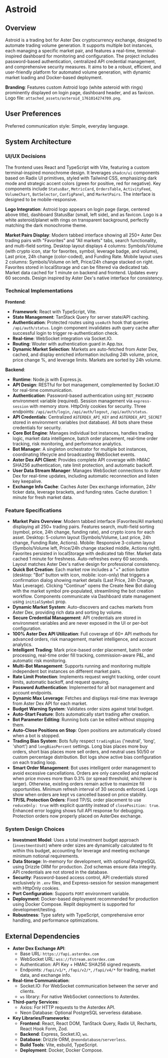 # Astroid

## Overview
Astroid is a trading bot for Aster Dex cryptocurrency exchange, designed to automate trading volume generation. It supports multiple bot instances, each managing a specific market pair, and features a real-time, terminal-inspired dashboard for monitoring and configuration. The project includes password-based authentication, centralized API credential management, and comprehensive security measures. It aims to be a robust, efficient, and user-friendly platform for automated volume generation, with dynamic market loading and Docker-based deployment.

**Branding**: Features custom Astroid logo (white asteroid with rings) prominently displayed on login page, dashboard header, and as favicon. Logo file: `attached_assets/asteroid_1761014274709.png`.

## User Preferences
Preferred communication style: Simple, everyday language.

## System Architecture

### UI/UX Decisions
The frontend uses React and TypeScript with Vite, featuring a custom terminal-inspired monochrome design. It leverages `shadcn/ui` components based on Radix UI primitives, styled with Tailwind CSS, emphasizing dark mode and strategic accent colors (green for positive, red for negative). Key components include `StatusBar`, `MetricCard`, `OrdersTable`, `ActivityFeed`, `VolumeChart`, `BotSelector`, `ConfigPanel`, and `MarketPairs`. The interface is designed to be mobile-responsive.

**Logo Integration**: Astroid logo appears on login page (large, centered above title), dashboard StatusBar (small, left side), and as favicon. Logo is a white asteroid/planet with rings on transparent background, perfectly matching the dark monochrome theme.

**Market Pairs Display**: Modern tabbed interface showing all 250+ Aster Dex trading pairs with "Favorites" and "All markets" tabs, search functionality, and multi-field sorting. Desktop layout displays 4 columns: Symbols/Volume (with crypto icon, star for favorites, symbol, leverage badge, and volume), Last price, 24h change (color-coded), and Funding Rate. Mobile layout uses 2 columns: Symbols/Volume on left, Price/24h change stacked on right. Favorites stored in localStorage and can be filtered via dedicated tab. Market data cached for 1 minute on backend and frontend. Updates every 60 seconds. Design inspired by Aster Dex's native interface for consistency.

### Technical Implementations
**Frontend**:
- **Framework**: React with TypeScript, Vite.
- **State Management**: TanStack Query for server state/API caching.
- **Authentication**: Protected routes using `useAuth` hook that queries `/api/auth/status`. Login component invalidates auth query cache after successful login to trigger re-authentication check.
- **Real-time**: WebSocket integration via Socket.IO.
- **Routing**: Wouter with authentication guard in App.tsx.
- **Dynamic Market Selection**: Markets are auto-fetched from Aster Dex, cached, and display enriched information including 24h volume, price, price change %, and leverage limits. Markets are sorted by 24h volume.

**Backend**:
- **Runtime**: Node.js with Express.js.
- **API Design**: RESTful for bot management, complemented by Socket.IO for real-time communication.
- **Authentication**: Password-based authentication using `BOT_PASSWORD` environment variable (required). Session management via `express-session` with memory store. HttpOnly cookies for security. Three endpoints: `/api/auth/login`, `/api/auth/logout`, `/api/auth/status`.
- **API Credentials**: Centralized `ASTERDEX_API_KEY` and `ASTERDEX_API_SECRET` stored in environment variables (not database). All bots share these credentials for security.
- **Core Bot Engine**: Manages individual bot instances, handles trading logic, market data intelligence, batch order placement, real-time order tracking, risk monitoring, and performance analytics.
- **Bot Manager**: A singleton orchestrator for multiple bot instances, coordinating lifecycle and broadcasting WebSocket events.
- **Aster Dex API Client**: Provides complete API coverage with HMAC SHA256 authentication, rate limit protection, and automatic backoff.
- **User Data Stream Manager**: Manages WebSocket connections to Aster Dex for real-time updates, including automatic reconnection and listen key keepalive.
- **Exchange Info Cache**: Caches Aster Dex exchange information, 24hr ticker data, leverage brackets, and funding rates. Cache duration: 1 minute for fresh market data.

### Feature Specifications
- **Market Pairs Overview**: Modern tabbed interface (Favorites/All markets) displaying all 250+ trading pairs. Features search, multi-field sorting (symbol, price, 24h change, funding rate), and crypto icons for each asset. Desktop: 5-column layout (Symbols/Volume, Last price, 24h change, Funding Rate, Actions). Mobile: Responsive 3-column layout (Symbols/Volume left, Price/24h change stacked middle, Actions right). Favorites persisted in localStorage with dedicated tab filter. Market data cached 1 minute for freshness. Auto-refreshes every 60 seconds. Layout matches Aster Dex's native design for professional consistency.
- **Quick Bot Creation**: Each market row includes a "+" action button (desktop: "Bot" button with icon, mobile: icon-only) that triggers a confirmation dialog showing market details (Last Price, 24h Change, Max Leverage). Clicking "Continue" opens the Create New Bot dialog with the market symbol pre-populated, streamlining the bot creation workflow. Components communicate via Dashboard state management using `initialSymbol` prop.
- **Dynamic Market System**: Auto-discovers and caches markets from Aster Dex, providing rich data and sorting by volume.
- **Secure Credential Management**: API credentials are stored in environment variables and are never exposed in the UI or per-bot configuration.
- **100% Aster Dex API Utilization**: Full coverage of 60+ API methods for advanced orders, risk management, market intelligence, and account analytics.
- **Intelligent Trading**: Mark price-based order placement, batch order processing, real-time order fill tracking, commission-aware P&L, and automatic risk monitoring.
- **Multi-Bot Management**: Supports running and monitoring multiple independent bot instances on different market pairs.
- **Rate Limit Protection**: Implements request weight tracking, order count limits, automatic backoff, and request queuing.
- **Password Authentication**: Implemented for all bot management and account endpoints.
- **Dynamic Max Leverage**: Fetches and displays real-time max leverage from Aster Dex API for each market.
- **Budget Warning System**: Validates order sizes against total budget.
- **Auto-Start Feature**: Bots automatically start trading after creation.
- **Bot Parameter Editing**: Running bots can be edited without stopping them.
- **Auto-Close Positions on Stop**: Open positions are automatically closed when a bot is stopped.
- **Trading Bias System**: Bots fully respect `tradingBias` ('neutral', 'long', 'short') and `longBiasPercent` settings. Long bias places more buy orders, short bias places more sell orders, and neutral uses 50/50 or custom percentage distribution. Bot logs show active bias configuration on each trading loop.
- **Smart Order Management**: Bot uses intelligent order management to avoid excessive cancellations. Orders are only cancelled and replaced when price moves more than 0.3% (or spread threshold, whichever is larger). Otherwise, existing orders remain active to maximize fill opportunities. Minimum refresh interval of 30 seconds enforced. Logs show when orders are kept vs cancelled based on price stability.
- **TP/SL Protection Orders**: Fixed TP/SL order placement to use `reduceOnly: true` with explicit quantity instead of `closePosition: true`. Enhanced error logging shows full API response for debugging. Protection orders now properly placed on AsterDex exchange.

### System Design Choices
- **Investment Model**: Uses a total investment budget approach (`investmentUsdt`) where order sizes are dynamically calculated to fit within this budget, accounting for leverage and meeting exchange minimum notional requirements.
- **Data Storage**: In-memory for development, with optional PostgreSQL using Drizzle ORM for production. Zod schemas ensure data integrity. API credentials are not stored in the database.
- **Security**: Password-based access control, API credentials stored exclusively in `.env` files, and Express-session for session management with HttpOnly cookies.
- **Port Configuration**: Supports `PORT` environment variable.
- **Deployment**: Docker-based deployment recommended for production using Docker Compose. Replit deployment is supported for development/testing.
- **Robustness**: Type safety with TypeScript, comprehensive error handling, and performance optimizations.

## External Dependencies

- **Aster Dex Exchange API**:
    - Base URL: `https://fapi.asterdex.com`
    - WebSocket URL: `wss://fstream.asterdex.com`
    - Authentication: API Key + HMAC SHA256 signed requests.
    - Endpoints: `/fapi/v1/*`, `/fapi/v2/*`, `/fapi/v4/*` for trading, market data, and exchange info.
- **Real-time Communication**:
    - Socket.IO: For WebSocket communication between the server and clients.
    - `ws` library: For native WebSocket connections to Asterdex.
- **Third-party Services**:
    - Axios: For HTTP requests to the Asterdex API.
    - Neon Database: Optional PostgreSQL serverless database.
- **Key Libraries/Frameworks**:
    - **Frontend**: React, React DOM, TanStack Query, Radix UI, Recharts, React Hook Form, Zod.
    - **Backend**: Express, Socket.IO, `ws`.
    - **Database**: Drizzle ORM, `@neondatabase/serverless`.
    - **Build Tools**: Vite, esbuild, TypeScript.
    - **Deployment**: Docker, Docker Compose.